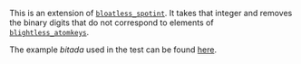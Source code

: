 This is an extension of [`bloatless_spotint`](../bloatless_spotint).
It takes that integer and removes the binary digits that do not correspond to elements of 
[`blightless_atomkeys`](../../properties/blightless_atomkeys).

The example *bitada* used in the test can be found
[here](https://en.wikiversity.org/wiki/Studies_of_Euler_diagrams/gapspots/basiga#with_one-sided_splits).
